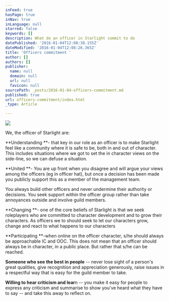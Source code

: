 ```yaml
---
inFeed: true
hasPage: true
inNav: true
inLanguage: null
starred: false
keywords: []
description: What do an officer in Starlight commit to do
datePublished: '2016-01-04T12:08:38.155Z'
dateModified: '2016-01-04T12:08:26.365Z'
title: 'Officers commitment '
author: []
authors: []
publisher:
  name: null
  domain: null
  url: null
  favicon: null
sourcePath: _posts/2016-01-04-officers-commitment.md
published: true
url: officers-commitment/index.html
_type: Article

---
```

![](https://the-grid-user-content.s3-us-west-2.amazonaws.com/5d4f2b2e-664f-4955-917b-c513e51e65d2.jpg)

We, the officer of
Starlight are:

**Understanding **- that key
in our role as an officer is to make Starlight feel like a community where it
is safe to be, both in and out of character. This includes situations where we
got to set the in character views on the side-line, so we can defuse a
situation. 

**United **- You are up
front when you disagree and will argue your views among the officers (eg in
officer hat), but once a decision has been made you publicly support this as a
member of the management team.

You
always build other officers and never undermine their authority or decisions. You seek support within the officer group
rather than take annoyances outside and involve guild members.

**Changing **- one of the
core beliefs of Starlight is that we seek roleplayers who are committed to
character development and to grow their characters. As officers we to should
seek to let our characters grow, change and react to what happens to our
characters 

**Participating **-when online on the officer character, s/he
should always be approachable IC and OOC. This does not mean that an officer
should always be in character, in a public place. But rather that s/he can be
reached. 

**Someone who see the best in people**
-- never lose sight of a person's great qualities, give recognition and
appreciation generously, raise issues in a respectful way that is easy for the
guild member to take.

**Willing to hear
criticism and lear**n -- you make it easy for people to express any criticism and
summarise to show you've heard what they have to say -- and take this away to
reflect on.